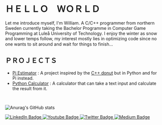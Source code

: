# ＨＥＬＬＯ　ＷＯＲＬＤ
Let me introduce myself, I'm William. A C/C++ programmer from northern Sweden currently taking the Bachelor Programme in Computer Game Programming at Luleå University of Technology. I enjoy the winter as snow and lower temps follow, my interest mostly lies in optimizing code since no one wants to sit around and wait for things to finish... <img src="https://media.tenor.com/On7kvXhzml4AAAAj/loading-gif.gif" width=15><br>

## ＰＲＯＪＥＣＴＳ
- [Pi Estimator](https://github.com/CoolJWB/Pi-Estimator) : A project inspired by the [C++ donut](https://www.a1k0n.net/2011/07/20/donut-math.html) but in Python and for Pi instead.
- [Python Calculator](https://github.com/CoolJWB/Python-Calculator) : A calculator that can take a text input and calculate the result from it.
<br>

![Anurag's GitHub stats](https://github-readme-stats.vercel.app/api?username=CoolJWB&theme=&title_color=b4cffa&icon_color=b4cffa&text_color=ffffff&bg_color=2f81f7&border_color=2f81f7&show_icons=true&count_private=true)

<div id="badges">
  <a href="https://www.linkedin.com/in/william-bergh-609a9b209/">
    <img src="https://img.shields.io/badge/LinkedIn-blue?style=for-the-badge&logo=linkedin&logoColor=white" alt="LinkedIn Badge"/>
  </a>
  <a href="https://www.youtube.com/channel/UCl76hyqeexPMHGHn1sM96Og">
    <img src="https://img.shields.io/badge/YouTube-red?style=for-the-badge&logo=youtube&logoColor=white" alt="Youtube Badge"/>
  </a>
  <a href="https://twitter.com/CoolJWB">
    <img src="https://img.shields.io/badge/Twitter-blue?style=for-the-badge&logo=twitter&logoColor=white" alt="Twitter Badge"/>
  </a>
  <a href="https://https://medium.com/@berghwilliam">
    <img src="https://img.shields.io/badge/Medium-12100E?style=for-the-badge&logo=medium&logoColor=white" alt="Medium Badge"/>
  </a>
</div>
